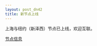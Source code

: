 ```yaml
---
layout: post_dn42
title: 新节点上线
---
```


上海与纽约（新泽西）节点已上线，欢迎互联。

[节点信息](https://blog.sherpherd.net/dn42.html)